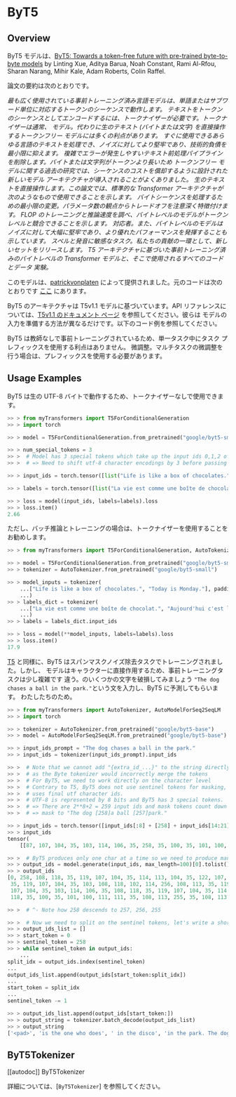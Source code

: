 <!--Copyright 2021 The HuggingFace Team. All rights reserved.

Licensed under the Apache License, Version 2.0 (the "License"); you may not use this file except in compliance with
the License. You may obtain a copy of the License at

http://www.apache.org/licenses/LICENSE-2.0

Unless required by applicable law or agreed to in writing, software distributed under the License is distributed on
an "AS IS" BASIS, WITHOUT WARRANTIES OR CONDITIONS OF ANY KIND, either express or implied. See the License for the
specific language governing permissions and limitations under the License.

⚠️ Note that this file is in Markdown but contain specific syntax for our doc-builder (similar to MDX) that may not be
rendered properly in your Markdown viewer.

-->

# ByT5

## Overview

ByT5 モデルは、[ByT5: Towards a token-free future with pre-trained byte-to-byte models](https://arxiv.org/abs/2105.13626) by Linting Xue, Aditya Barua, Noah Constant, Rami Al-Rfou, Sharan Narang, Mihir
Kale, Adam Roberts, Colin Raffel.

論文の要約は次のとおりです。

*最も広く使用されている事前トレーニング済み言語モデルは、単語またはサブワード単位に対応するトークンのシーケンスで動作します。
テキストをトークンのシーケンスとしてエンコードするには、トークナイザーが必要です。トークナイザーは通常、
モデル。代わりに生のテキスト (バイトまたは文字) を直接操作するトークンフリー モデルには多くの利点があります。
すぐに使用できるあらゆる言語のテキストを処理でき、ノイズに対してより堅牢であり、技術的負債を最小限に抑えます。
複雑でエラーが発生しやすいテキスト前処理パイプラインを削除します。バイトまたは文字列がトークンより長いため
トークンフリー モデルに関する過去の研究では、シーケンスのコストを償却するように設計された新しいモデル アーキテクチャが導入されることがよくありました。
生のテキストを直接操作します。この論文では、標準的な Transformer アーキテクチャが次のようなもので使用できることを示します。
バイトシーケンスを処理するための最小限の変更。パラメータ数の観点からトレードオフを注意深く特徴付けます。
FLOP のトレーニングと推論速度を調べ、バイトレベルのモデルがトークンレベルと競合できることを示します。
対応者。また、バイトレベルのモデルはノイズに対して大幅に堅牢であり、より優れたパフォーマンスを発揮することも示しています。
スペルと発音に敏感なタスク。私たちの貢献の一環として、新しいセットをリリースします。
T5 アーキテクチャに基づいた事前トレーニング済みのバイトレベルの Transformer モデルと、そこで使用されるすべてのコードとデータ
実験。*

このモデルは、[patrickvonplaten](https://huggingface.co/patrickvonplaten) によって提供されました。元のコードは次のとおりです
[ここ](https://github.com/google-research/byt5) にあります。

<Tip>

ByT5 のアーキテクチャは T5v1.1 モデルに基づいています。API リファレンスについては、[T5v1.1 のドキュメント ページ](t5v1.1) を参照してください。彼らは
モデルの入力を準備する方法が異なるだけです。以下のコード例を参照してください。

</Tip>

ByT5 は教師なしで事前トレーニングされているため、単一タスク中にタスク プレフィックスを使用する利点はありません。
微調整。マルチタスクの微調整を行う場合は、プレフィックスを使用する必要があります。

## Usage Examples

ByT5 は生の UTF-8 バイトで動作するため、トークナイザーなしで使用できます。

```python
>> > from myTransformers import T5ForConditionalGeneration
>> > import torch

>> > model = T5ForConditionalGeneration.from_pretrained("google/byt5-small")

>> > num_special_tokens = 3
>> >  # Model has 3 special tokens which take up the input ids 0,1,2 of ByT5.
>> >  # => Need to shift utf-8 character encodings by 3 before passing ids to model.

>> > input_ids = torch.tensor([list("Life is like a box of chocolates.".encode("utf-8"))]) + num_special_tokens

>> > labels = torch.tensor([list("La vie est comme une boîte de chocolat.".encode("utf-8"))]) + num_special_tokens

>> > loss = model(input_ids, labels=labels).loss
>> > loss.item()
2.66
```

ただし、バッチ推論とトレーニングの場合は、トークナイザーを使用することをお勧めします。

```python
>> > from myTransformers import T5ForConditionalGeneration, AutoTokenizer

>> > model = T5ForConditionalGeneration.from_pretrained("google/byt5-small")
>> > tokenizer = AutoTokenizer.from_pretrained("google/byt5-small")

>> > model_inputs = tokenizer(
    ...["Life is like a box of chocolates.", "Today is Monday."], padding="longest", return_tensors="pt"
    ...)
>> > labels_dict = tokenizer(
    ...["La vie est comme une boîte de chocolat.", "Aujourd'hui c'est lundi."], padding="longest", return_tensors="pt"
    ...)
>> > labels = labels_dict.input_ids

>> > loss = model(**model_inputs, labels=labels).loss
>> > loss.item()
17.9
```

[T5](t5) と同様に、ByT5 はスパンマスクノイズ除去タスクでトレーニングされました。しかし、
モデルはキャラクターに直接作用するため、事前トレーニングタスクは少し複雑です
違う。のいくつかの文字を破損してみましょう
`"The dog chases a ball in the park."`という文を入力し、ByT5 に予測してもらいます。
わたしたちのため。

```python
>> > from myTransformers import AutoTokenizer, AutoModelForSeq2SeqLM
>> > import torch

>> > tokenizer = AutoTokenizer.from_pretrained("google/byt5-base")
>> > model = AutoModelForSeq2SeqLM.from_pretrained("google/byt5-base")

>> > input_ids_prompt = "The dog chases a ball in the park."
>> > input_ids = tokenizer(input_ids_prompt).input_ids

>> >  # Note that we cannot add "{extra_id_...}" to the string directly
>> >  # as the Byte tokenizer would incorrectly merge the tokens
>> >  # For ByT5, we need to work directly on the character level
>> >  # Contrary to T5, ByT5 does not use sentinel tokens for masking, but instead
>> >  # uses final utf character ids.
>> >  # UTF-8 is represented by 8 bits and ByT5 has 3 special tokens.
>> >  # => There are 2**8+2 = 259 input ids and mask tokens count down from index 258.
>> >  # => mask to "The dog [258]a ball [257]park."

>> > input_ids = torch.tensor([input_ids[:8] + [258] + input_ids[14:21] + [257] + input_ids[28:]])
>> > input_ids
tensor(
    [[87, 107, 104, 35, 103, 114, 106, 35, 258, 35, 100, 35, 101, 100, 111, 111, 257, 35, 115, 100, 117, 110, 49, 1]])

>> >  # ByT5 produces only one char at a time so we need to produce many more output characters here -> set `max_length=100`.
>> > output_ids = model.generate(input_ids, max_length=100)[0].tolist()
>> > output_ids
[0, 258, 108, 118, 35, 119, 107, 104, 35, 114, 113, 104, 35, 122, 107, 114, 35, 103, 114, 104, 118, 257, 35, 108, 113,
 35, 119, 107, 104, 35, 103, 108, 118, 102, 114, 256, 108, 113, 35, 119, 107, 104, 35, 115, 100, 117, 110, 49, 35, 87,
 107, 104, 35, 103, 114, 106, 35, 108, 118, 35, 119, 107, 104, 35, 114, 113, 104, 35, 122, 107, 114, 35, 103, 114, 104,
 118, 35, 100, 35, 101, 100, 111, 111, 35, 108, 113, 255, 35, 108, 113, 35, 119, 107, 104, 35, 115, 100, 117, 110, 49]

>> >  # ^- Note how 258 descends to 257, 256, 255

>> >  # Now we need to split on the sentinel tokens, let's write a short loop for this
>> > output_ids_list = []
>> > start_token = 0
>> > sentinel_token = 258
>> > while sentinel_token in output_ids:
    ...
split_idx = output_ids.index(sentinel_token)
...
output_ids_list.append(output_ids[start_token:split_idx])
...
start_token = split_idx
...
sentinel_token -= 1

>> > output_ids_list.append(output_ids[start_token:])
>> > output_string = tokenizer.batch_decode(output_ids_list)
>> > output_string
['<pad>', 'is the one who does', ' in the disco', 'in the park. The dog is the one who does a ball in', ' in the park.']
```

## ByT5Tokenizer

[[autodoc]] ByT5Tokenizer

詳細については、[`ByT5Tokenizer`] を参照してください。